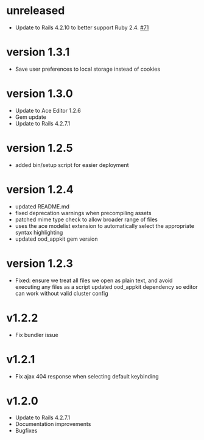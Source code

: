 # unreleased

* Update to Rails 4.2.10 to better support Ruby 2.4.
  [#71](https://github.com/OSC/ood-fileeditor/issues/71)

# version 1.3.1

* Save user preferences to local storage instead of cookies

# version 1.3.0

* Update to Ace Editor 1.2.6
* Gem update
* Update to Rails 4.2.7.1

# version 1.2.5

* added bin/setup script for easier deployment

# version 1.2.4

* updated README.md
* fixed deprecation warnings when precompiling assets
* patched mime type check to allow broader range of files
* uses the ace modelist extension to automatically select the appropriate syntax highlighting
* updated ood_appkit gem version

# version 1.2.3

* Fixed: ensure we treat all files we open as plain text, and avoid executing any files as a script updated ood_appkit dependency so editor can work without valid cluster config

# v1.2.2

* Fix bundler issue

# v1.2.1

* Fix ajax 404 response when selecting default keybinding

# v1.2.0

* Update to Rails 4.2.7.1
* Documentation improvements
* Bugfixes
